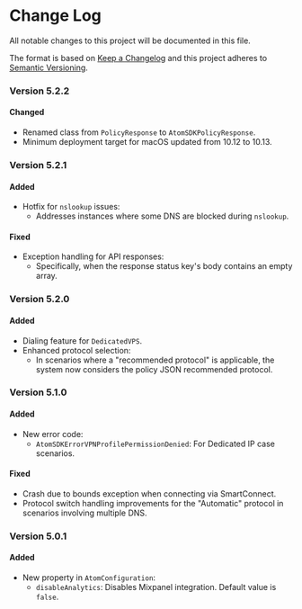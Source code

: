 # Change Log
All notable changes to this project will be documented in this file.
 
The format is based on [Keep a Changelog](http://keepachangelog.com/)
and this project adheres to [Semantic Versioning](http://semver.org/).

### Version 5.2.2

#### Changed
- Renamed class from `PolicyResponse` to `AtomSDKPolicyResponse`.
- Minimum deployment target for macOS updated from 10.12 to 10.13.

### Version 5.2.1

#### Added
- Hotfix for `nslookup` issues:
  - Addresses instances where some DNS are blocked during `nslookup`.

#### Fixed
- Exception handling for API responses:
  - Specifically, when the response status key's body contains an empty array.

### Version 5.2.0

#### Added
- Dialing feature for `DedicatedVPS`.
- Enhanced protocol selection:
  - In scenarios where a "recommended protocol" is applicable, the system now considers the policy JSON recommended protocol.

### Version 5.1.0

#### Added
- New error code:
  - `AtomSDKErrorVPNProfilePermissionDenied`: For Dedicated IP case scenarios.

#### Fixed
- Crash due to bounds exception when connecting via SmartConnect.
- Protocol switch handling improvements for the "Automatic" protocol in scenarios involving multiple DNS.

### Version 5.0.1

#### Added
- New property in `AtomConfiguration`:
  - `disableAnalytics`: Disables Mixpanel integration. Default value is `false`.



